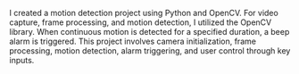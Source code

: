 I created a motion detection project using Python and OpenCV. For video capture, frame processing, and motion detection, I utilized the OpenCV library. When continuous motion is detected for a specified duration, a beep alarm is triggered. This project involves camera initialization, frame processing, motion detection, alarm triggering, and user control through key inputs.